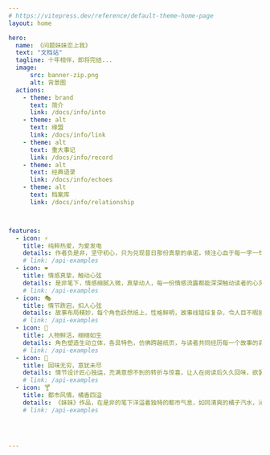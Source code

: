 ```yaml
---
# https://vitepress.dev/reference/default-theme-home-page
layout: home

hero:
  name: 《问题妹妹恋上我》
  text: "文档站"
  tagline: 十年相伴，即将完结...
  image:
      src: banner-zip.png
      alt: 背景图
  actions:
    - theme: brand
      text: 简介
      link: /docs/info/into
    - theme: alt
      text: 缘盟
      link: /docs/info/link
    - theme: alt
      text: 重大事记
      link: /docs/info/record
    - theme: alt
      text: 经典语录
      link: /docs/info/echoes
    - theme: alt
      text: 档案库
      link: /docs/info/relationship



features:
  - icon: ⚡
    title: 纯粹热爱，为爱发电
    details: 作者负是非，坚守初心，只为兑现昔日那份真挚的承诺，倾注心血于每一字一句。
    # link: /api-examples
  - icon: ❤
    title: 情感真挚，触动心弦
    details: 是非笔下，情感细腻入微，真挚动人，每一份情感流露都能深深触动读者的心灵。
    # link: /api-examples
  - icon: 🎭
    title: 情节跌宕，扣人心弦
    details: 故事布局精妙，每个角色跃然纸上，性格鲜明，故事线错综复杂，令人目不暇接，印象深刻。
    # link: /api-examples
  - icon: 🎨
    title: 人物鲜活，栩栩如生
    details: 角色塑造生动立体，各具特色，仿佛跨越纸页，与读者共同经历每一个故事的高潮与低谷。
    # link: /api-examples
  - icon: 🎯
    title: 回味无穷，意犹未尽
    details: 情节设计匠心独运，充满意想不到的转折与惊喜，让人在阅读后久久回味，欲罢不能。
    # link: /api-examples
  - icon: 🍸
    title: 都市风情，橘香四溢
    details: 《妹妹》作品，在是非的笔下洋溢着独特的都市气息，如同清爽的橘子汽水，沁人心脾，令人陶醉。
    # link: /api-examples




---
```


